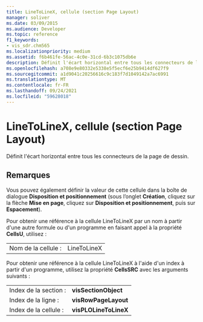```yaml
---
title: LineToLineX, cellule (section Page Layout)
manager: soliver
ms.date: 03/09/2015
ms.audience: Developer
ms.topic: reference
f1_keywords:
- vis_sdr.chm565
ms.localizationpriority: medium
ms.assetid: f6b461fe-56ac-4c0e-31cd-6b3c1075db6e
description: Définit l'écart horizontal entre tous les connecteurs de la page de dessin.
ms.openlocfilehash: a708e9e80332e5338e5f5ecf6e25b9414df627f9
ms.sourcegitcommit: a1d9041c20256616c9c183f7d1049142a7ac6991
ms.translationtype: MT
ms.contentlocale: fr-FR
ms.lasthandoff: 09/24/2021
ms.locfileid: "59628018"
---
```

# <a name="linetolinex-cell-page-layout-section"></a>LineToLineX, cellule (section Page Layout)

Définit l'écart horizontal entre tous les connecteurs de la page de dessin.
  
## <a name="remarks"></a>Remarques

Vous pouvez également définir la valeur de cette cellule dans la boîte de dialogue **Disposition et positionnement** (sous l’onglet **Création**, cliquez sur la flèche **Mise en page**, cliquez sur **Disposition et positionnement**, puis sur **Espacement**).
  
Pour obtenir une référence à la cellule LineToLineX par un nom à partir d'une autre formule ou d'un programme en faisant appel à la propriété **CellsU**, utilisez : 
  
|||
|:-----|:-----|
|Nom de la cellule :  <br/> |LineToLineX  <br/> |
   
Pour obtenir une référence à la cellule LineToLineX à l'aide d'un index à partir d'un programme, utilisez la propriété **CellsSRC** avec les arguments suivants : 
  
|||
|:-----|:-----|
|Index de la section :  <br/> |**visSectionObject** <br/> |
|Index de la ligne :  <br/> |**visRowPageLayout** <br/> |
|Index de la cellule :  <br/> |**visPLOLineToLineX** <br/> |
   

